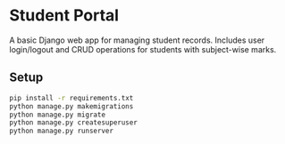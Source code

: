 # Student Portal

A basic Django web app for managing student records. Includes user login/logout and CRUD operations for students with subject-wise marks.

## Setup

```bash
pip install -r requirements.txt
python manage.py makemigrations
python manage.py migrate
python manage.py createsuperuser
python manage.py runserver
